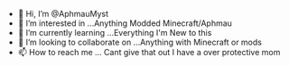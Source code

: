 - 👋 Hi, I’m @AphmauMyst
- 👀 I’m interested in ...Anything Modded Minecraft/Aphmau
- 🌱 I’m currently learning ...Everything I'm New to this 
- 💞️ I’m looking to collaborate on ...Anything with Minecraft or mods
- 📫 How to reach me ... Cant give that out I have a over protective mom 

<!---
AphmauMyst/AphmauMyst is a ✨ special ✨ repository because its `README.md` (this file) appears on your GitHub profile.
You can click the Preview link to take a look at your changes.
--->
